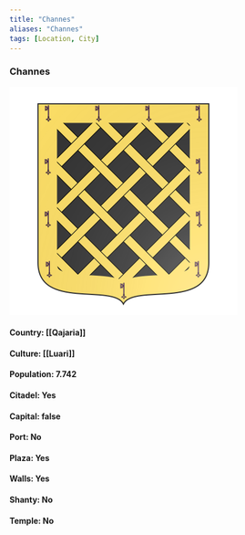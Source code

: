 ```yaml
---
title: "Channes"
aliases: "Channes"
tags: [Location, City]
---
```

### Channes
![](attachment/ee46d1843d5b3544891d5f16a178158c.svg)

#### Country: [[Qajaria]]

#### Culture: [[Luari]]

#### Population: 7.742

#### Citadel: Yes

#### Capital: false

#### Port: No

#### Plaza: Yes

#### Walls: Yes

#### Shanty: No

#### Temple: No

